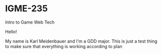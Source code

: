 # IGME-235
Intro to Game Web Tech

Hello!

My name is Karl Meidenbauer and I'm a GDD major.
This is just a test thing to make sure that everything is working according to plan
